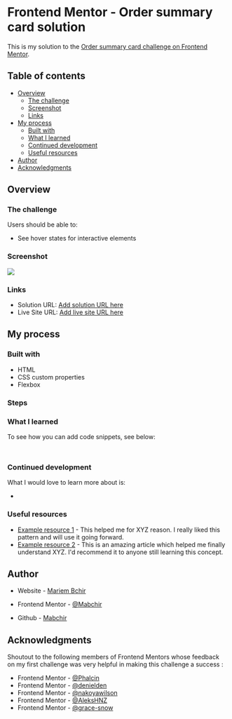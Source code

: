 # Frontend Mentor - Order summary card solution

This is my solution to the [Order summary card challenge on Frontend Mentor](https://www.frontendmentor.io/challenges/order-summary-component-QlPmajDUj).

## Table of contents

- [Overview](#overview)
  - [The challenge](#the-challenge)
  - [Screenshot](#screenshot)
  - [Links](#links)
- [My process](#my-process)
  - [Built with](#built-with)
  - [What I learned](#what-i-learned)
  - [Continued development](#continued-development)
  - [Useful resources](#useful-resources)
- [Author](#author)
- [Acknowledgments](#acknowledgments)

## Overview

### The challenge

Users should be able to:

- See hover states for interactive elements

### Screenshot

![](./screenshot.jpg)

### Links

- Solution URL: [Add solution URL here](https://your-solution-url.com)
- Live Site URL: [Add live site URL here](https://your-live-site-url.com)

## My process

### Built with

- HTML
- CSS custom properties
- Flexbox

### Steps

### What I learned

To see how you can add code snippets, see below:

```html

```

```css

```

### Continued development

What I would love to learn more about is:

-

### Useful resources

- [Example resource 1](https://www.example.com) - This helped me for XYZ reason. I really liked this pattern and will use it going forward.
- [Example resource 2](https://www.example.com) - This is an amazing article which helped me finally understand XYZ. I'd recommend it to anyone still learning this concept.

## Author

- Website - [Mariem Bchir](https://goofy-easley-2c8717.netlify.app/index.html)

- Frontend Mentor - [@Mabchir](https://www.frontendmentor.io/profile/Mabchir)

- Github - [Mabchir](https://github.com/Mabchir)

## Acknowledgments

Shoutout to the following members of Frontend Mentors whose feedback on my first challenge was very helpful in making this challenge a success :

- Frontend Mentor - [@Phalcin](https://www.frontendmentor.io/profile/Phalcin)
- Frontend Mentor - [@denielden](https://www.frontendmentor.io/profile/denielden)
- Frontend Mentor - [@nakoyawilson](https://www.frontendmentor.io/profile/nakoyawilson)
- Frontend Mentor - [@AleksHNZ](https://www.frontendmentor.io/profile/AleksHNZ)
- Frontend Mentor - [@grace-snow](https://www.frontendmentor.io/profile/grace-snow)
